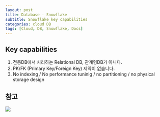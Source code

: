 ```yaml
---
layout: post
title: Database - Snowflake
subtitle: Snowflake key capabilities
categories: cloud DB
tags: [Cloud, DB, Snowflake, Docs]
---
```


## Key capabilities
1. 전통DB에서 처리하는 Relational DB, 관계형DB가 아니다.
2. PK/FK (Primary Key/Foreign Key) 제약이 없습니다.
2. No indexing / No performance tuninig / no partitioning / no physical storage design

## 참고
![](//www.youtube.com/watch?v=dxrEHqMFUWI)
